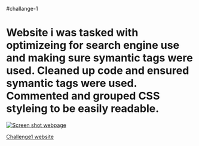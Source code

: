 #challange-1
# Website i was tasked with optimizeing for search engine use and making sure symantic tags were used. Cleaned up code and ensured symantic tags were used. Commented and grouped CSS styleing to be easily readable.

<link><a href="https://ibb.co/tJhy5FX"><img src="https://i.ibb.co/tJhy5FX/Screenshot-2024-02-04-145208.png" alt="Screen shot webpage" border="0"></a></link>

[Challenge1 website](https://ragnarok344.github.io/Challange-1/ 'Challenge website')
